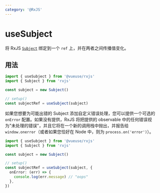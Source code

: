 ```yaml
---
category: '@RxJS'
---
```


# useSubject

将 RxJS [`Subject`](https://rxjs.dev/guide/subject) 绑定到一个 `ref` 上，并在两者之间传播值变化。

## 用法

```ts
import { useSubject } from '@vueuse/rxjs'
import { Subject } from 'rxjs'

const subject = new Subject()

// setup()
const subjectRef = useSubject(subject)
```

如果您想要为可能出错的 Subject 添加自定义错误处理，您可以提供一个可选的 `onError` 配置。如果没有提供，RxJS 将把提供的 observable 中的任何错误视为"未处理的错误"，并且它将在一个新的调用栈中抛出，并报告给 `window.onerror`（或者如果您恰好在 Node 中，则为 `process.on('error')`）。

```ts
import { useSubject } from '@vueuse/rxjs'
import { Subject } from 'rxjs'

const subject = new Subject()

// setup()
const subjectRef = useSubject(subject, {
  onError: (err) => {
    console.log(err.message) // "oops"
  },
})
```
